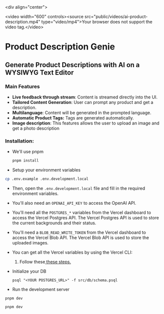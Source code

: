 &lt;div align="center"&gt;

&lt;video width="600" controls&gt;&lt;source src="public/videos/ai-product-description.mp4" type="video/mp4"&gt;Your browser does not support the video tag.&lt;/video&gt;

# Product Description Genie

## Generate Product Descriptions with AI on a WYSIWYG Text Editor

### Main Features

- **Live feedback through stream**: Content is streamed directly into the UI.
- **Tailored Content Generation**: User can prompt any product and get a description.
- **Multilanguage**: Content will be generated in the prompted language.
- **Automatic Product Tags:** Tags are generated automatically.
- **Image description**: This features allows the user to upload an image and get a photo description

### Installation:

- We'll use pnpm

  ```sh
  pnpm install
  ```

- Setup your environment variables

```bash
cp .env.example .env.development.local
```

- Then, open the `.env.development.local` file and fill in the required environment variables.
- You'll also need an `OPENAI_API_KEY` to access the OpenAI API.
- You'll need all the `POSTGRES_*` variables from the Vercel dashboard to access the Vercel Postgres API. The Vercel Postgres API is used to store the current backgrounds and their status.
- You'll need a `BLOB_READ_WRITE_TOKEN` from the Vercel dashboard to access the Vercel Blob API. The Vercel Blob API is used to store the uploaded images.
- You can get all the Vercel variables by using the Vercel CLI:

  1. Follow these[ ](https://vercel.com/docs/cli/project-linking)[these steps.](https://vercel.com/docs/cli/link)

- Initialize your DB

  ```
  psql "<YOUR POSTGRES_URL>" -f src/db/schema.psql
  ```

- Run the development server

```
pnpm dev
```

```
pnpm dev
```
